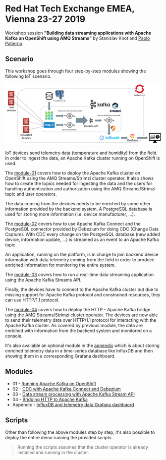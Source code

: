 # Red Hat Tech Exchange EMEA, Vienna 23-27 2019

Workshop session **"Building data streaming applications with Apache Kafka on OpenShift using AMQ Streams"** by Stanislav Knot and [Paolo Patierno](https://twitter.com/ppatierno).

## Scenario

This workshop goes through four step-by-step modules showing the following IoT scenario.

![IoT scenario](images/scenario.png)

IoT devices send telemetry data (temperature and humidity) from the field.
In order to ingest the data, an Apache Kafka cluster running on OpenShift is used.

The [module-01](modules/01-kafka-on-openshift.md) covers how to deploy the Apache Kafka cluster on OpenShift using the AMQ Streams/Strimzi cluster operator.
It also shows how to create the topics needed for ingesting the data and the users for handling authentication and authorization using the AMQ Streams/Strimzi topic and user operators.

The data coming from the devices needs to be enriched by some other information provided by the backend system.
A PostgreSQL database is used for storing more information (i.e. device manufacturer, ...).

The [module-02](modules/02-cdc-connect-debezium.md) covers how to use Apache Kafka Connect and the PostgreSQL connector provided by Debezium for doing CDC (Change Data Capture).
With CDC every change on the PostgreSQL database (new added device, information update, ...) is streamed as an event to an Apache Kafka topic.

An application, running on the platform, is in charge to join backend device information with data telemetry coming from the field in order to produce enriched information for monitoring the entire system.

The [module-03](modules/03-streams-api.md) covers how to run a real-time data streaming application using the Apache Kafka Streams API.

Finally, the devices have to connect to the Apache Kafka cluster but due to missing support for Apache Kafka protocol and constrained resources, they can use HTTP/1.1 protocol.

The [module-04](modules/04-bridging-http-kafka.md) covers how to deploy the HTTP - Apache Kafka bridge using the AMQ Streams/Strimzi cluster operator.
The devices are now able to send their telemetry data over HTTP/1.1 protocol for interacting with the Apache Kafka cluster.
As covered by previous module, the data are enriched with information from the backend system and monitored on a console.

It's also available an optional module in the [appendix](modules/appendix-influxdb.md) which is about storing enriched telemetry data in a time-series database like InfluxDB and then showing them in a corresponding Grafana dashboard.

## Modules

* 01 - [Running Apache Kafka on OpenShift](modules/01-kafka-on-openshift.md)
* 02 - [CDC with Apache Kafka Connect and Debezium](modules/02-cdc-connect-debezium.md)
* 03 - [Data stream processing with Apache Kafka Stream API](modules/03-streams-api.md)
* 04 - [Bridging HTTP to Apache Kafka](modules/04-bridging-http-kafka.md)
* Appendix - [InfluxDB and telemetry data Grafana dashbaord](modules/appendix-influxdb.md)

## Scripts

Other than following the above modules step by step, it's also possible to deploy the entire demo running the provided scripts.
> Running the scripts assumes that the cluster operator is already installed and running in the cluster.
